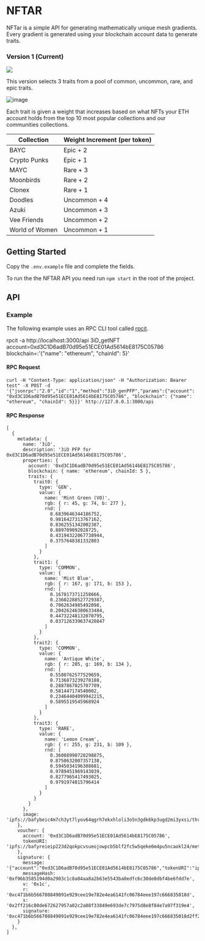 # NFTAR

NFTar is a simple API for generating mathematically unique mesh gradients. Every gradient is generated using your blockchain account data to generate traits.

### Version 1 (Current)

![](https://nftstorage.link/ipfs/bafybeic4m7ch3yt7lyov64qgrh7ekxhloli3o5n3gdk6kp3ugd2mi3yxsi/threeid.png)

This version selects 3 traits from a pool of common, uncommon, rare, and epic traits. 

![image](https://user-images.githubusercontent.com/695698/184196638-9c71a24a-84ae-4aee-9a72-c77b3d32406d.png)

Each trait is given a weight that increases based on what NFTs your ETH account holds from the top 10 most popular collections and our communities collections.

| Collection | Weight Increment (per token) |
| ---------- | -------- |
| BAYC | Epic + 2|
| Crypto Punks | Epic + 1 |
| MAYC | Rare + 3 |
| Moonbirds | Rare + 2|
| Clonex | Rare + 1 |
| Doodles | Uncommon + 4 |
| Azuki | Uncommon + 3 |
| Vee Friends | Uncommon + 2 |
| World of Women | Uncommon + 1|


## Getting Started

Copy the `.env.example` file and complete the fields.

To run the the NFTAR API you need run `npm start` in the root of the project.

## API

### Example

The following example uses an RPC CLI tool called [rpcit](https://github.com/jnordberg/rpcit).

rpcit -a http://localhost:3000/api 3iD_getNFT account=0xd3C1D6adB70d95e51ECE01Ad5614bE8175C05786 blockchain=:'{"name": "ethereum", "chainId": 5}'


#### RPC Request
```
curl -H "Content-Type: application/json" -H "Authorization: Bearer test" -X POST -d '{"jsonrpc":"2.0","id":"1","method":"3iD_genPFP","params":{"account": "0xd3C1D6adB70d95e51ECE01Ad5614bE8175C05786", "blockchain": {"name": "ethereum", "chainId": 5}}}' http://127.0.0.1:3000/api

```

#### RPC Response
```
[
  {
    metadata: {
      name: '3iD',
      description: '3iD PFP for 0xd3C1D6adB70d95e51ECE01Ad5614bE8175C05786',
      properties: {
        account: '0xd3C1D6adB70d95e51ECE01Ad5614bE8175C05786',
        blockchain: { name: 'ethereum', chainId: 5 },
        traits: {
          trait0: {
            type: 'GEN',
            value: {
              name: 'Mint Green (V0)',
              rgb: { r: 45, g: 74, b: 277 },
              rnd: [
                0.6839646344186752,
                0.9816427313767162,
                0.8362551342002387,
                0.889709092028725,
                0.43194322067738944,
                0.3757648381332803
              ]
            }
          },
          trait1: {
            type: 'COMMON',
            value: {
              name: 'Mist Blue',
              rgb: { r: 167, g: 171, b: 153 },
              rnd: [
                0.1678173711258666,
                0.23602288527729387,
                0.7062634985492098,
                0.20426246380633484,
                0.44732248132070795,
                0.037126339637420847
              ]
            }
          },
          trait2: {
            type: 'COMMON',
            value: {
              name: 'Antique White',
              rgb: { r: 205, g: 169, b: 134 },
              rnd: [
                0.5580762577529659,
                0.7136873239278188,
                0.2887867025707709,
                0.581447174540002,
                0.23464404099942215,
                0.5895519545968924
              ]
            }
          },
          trait3: {
            type: 'RARE',
            value: {
              name: 'Lemon Cream',
              rgb: { r: 255, g: 231, b: 109 },
              rnd: [
                0.36088990728298875,
                0.8750632007357138,
                0.5945034196308681,
                0.9789451969143039,
                0.8277965417493025,
                0.9791974815796414
              ]
            }
          }
        }
      },
      image: 'ipfs://bafybeic4m7ch3yt7lyov64qgrh7ekxhloli3o5n3gdk6kp3ugd2mi3yxsi/threeid.png'
    },
    voucher: {
      account: '0xd3C1D6adB70d95e51ECE01Ad5614bE8175C05786',
      tokenURI: 'ipfs://bafyreieip223d2qokpcvsueojowpcb5blf2fc5w5qeke6m4pu5ncaokl24/metadata.json'
    },
    signature: {
      message: '{"account":"0xd3C1D6adB70d95e51ECE01Ad5614bE8175C05786","tokenURI":"ipfs://bafyreieip223d2qokpcvsueojowpcb5blf2fc5w5qeke6m4pu5ncaokl24/metadata.json"}',
      messageHash: '0xf96b3585194d0a2903c1c8a04aa8a2b63e5543ba0edfc6c30de0dbf4be6fdd7e',
      v: '0x1c',
      r: '0xc471b6b566708849091e929cee19e782e4ea6141fc06784eee197c666835018d',
      s: '0x2ff216c80de672627957a02c2a08f33849e693de7c7975d8e8f84e7a97f319e4',
      signature: '0xc471b6b566708849091e929cee19e782e4ea6141fc06784eee197c666835018d2ff216c80de672627957a02c2a08f33849e693de7c7975d8e8f84e7a97f319e41c'
    }
  },
]
```